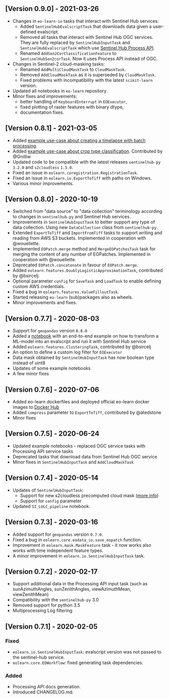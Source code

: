 ## [Version 0.9.0] - 2021-03-26
- Changes in `eo-learn-io` tasks that interact with Sentinel Hub services:
  * Added `SentinelHubEvalscriptTask` that downloads data given a user-defined evalscript.
  * Removed all tasks that interact with Sentinel Hub OGC services. They are fully replaced by `SentinelHubInputTask` and `SentinelHubEvalscriptTask` which use [Sentinel Hub Process API](https://docs.sentinel-hub.com/api/latest/api/process/).
  * Renamed `AddSen2CorClassificationFeature` to `SentinelHubSen2corTask`. Now it uses Process API instead of OGC.
- Changes in Sentinel-2 cloud-masking tasks:
  * Renamed `AddMultiCloudMaskTask` to `CloudMaskTask`.
  * Removed `AddCloudMaskTask` as it is superseded by `CloudMaskTask`.
  * Fixed problems with incompatibility with the latest `scikit-learn` version.
- Updated all notebooks in `eo-learn` repository.
- Minor fixes and improvements:
  * better handling of `KeyboardInterrupt` in `EOExecutor`,
  * fixed plotting of raster features with binary dtype,
  * documentation fixes.

## [Version 0.8.1] - 2021-03-05
- Added [example use-case about creating a timelapse with batch processing](https://github.com/sentinel-hub/eo-learn/tree/master/examples/batch-processing/how_to_timelapse).
- Added [example use-case about crop type classification](https://github.com/sentinel-hub/eo-learn/tree/master/examples/crop-type-classification). Contributed by @Gnilliw
- Updated code to be compatible with the latest releases `sentinelhub-py` `3.2.0` and `s2cloudless` `1.5.0`.
- Fixed an issue in `eolearn.coregistration.RegistrationTask`.
- Fixed an issue in `eolearn.io.ExportToTiff` with paths on Windows.
- Various minor improvements.

## [Version 0.8.0] - 2020-10-19
- Switched from "data source" to "data collection" terminology according to changes in `sentinelhub-py` and Sentinel Hub services.
- Improvements in `SentinelHubInputTask` to better support any type of data collection. Using new `DataCollection` class from `sentinelhub-py`.
- Extended `ExportToTiff` and `ImportFromTiff` tasks to support writing and reading from AWS S3 buckets. Implemented in cooperation with @wouellette.
- Implemented `EOPatch.merge` method and `MergeEOPatchesTask` task for merging the content of any number of EOPatches. Implemented in cooperation with @wouellette.
- Deprecated `EOPatch.concatenate` in favour of `EOPatch.merge`.
- Added `eolearn.features.DoublyLogisticApproximationTask`, contributed by @bsircelj.
- Optional parameter `config` for `SaveTask` and `LoadTask` to enable defining custom AWS credentials.
- Fixed a bug in `eolearn.features.ValueFilloutTask`.
- Started releasing `eo-learn` (sub)packages also as wheels. 
- Minor improvements and fixes.

## [Version 0.7.7] - 2020-08-03
- Support for `geopandas` version `0.8.0`
- Added a [notebook](https://github.com/sentinel-hub/eo-learn/blob/develop/examples/custom-script/machine-learning-evalscript.ipynb) with an end-to-end example on how to transform a ML-model into an evalscript and run it with Sentinel Hub service
- Added `eolearn.features.ClusteringTask`, contributed by @bsircelj
- An option to define a custom log filter for `EOExecutor`
- Data mask obtained by `SentinelHubInputTask` has now boolean type instead of uint8
- Updates of some example notebooks
- A few minor fixes

## [Version 0.7.6] - 2020-07-06
- Added eo-learn dockerfiles and deployed official eo-learn docker images to [Docker Hub](https://hub.docker.com/r/sentinelhub/eolearn)
- Added `compress` parameter to `ExportToTiff`, contributed by @atedstone
- Minor fixes

## [Version 0.7.5] - 2020-06-24
- Updated example notebooks - replaced OGC service tasks with Processing API service tasks
- Deprecated tasks that download data from Sentinel Hub OGC service
- Minor fixes in `SentinelHubInputTask` and `AddCloudMaskTask`

## [Version 0.7.4] - 2020-05-14
- Updates of `SentinelHubInputTask`:
  * Support for new s2cloudless precomputed cloud mask ([more info](https://medium.com/sentinel-hub/cloud-masks-at-your-service-6e5b2cb2ce8a))
  * Support for `config` parameter
- Updated `SI_LULC_pipeline` notebook.

## [Version 0.7.3] - 2020-03-16
- Added support for `geopandas` version `0.7.0`.
- Fixed a bug in `eolearn.core.eodata_io.save_eopatch` function.
- Improvement in `eolearn.mask.MaskFeature` task - it now works also works with time independent feature types.
- A minor improvement in `eolearn.io.SentinelHubInputTask` task.

## [Version 0.7.2] - 2020-02-17
- Support additional data in the Processing API input task (such as sunAzimuthAngles, sunZenithAngles, viewAzimuthMean, viewZenithMean)
- Compatibility with the `sentinelhub-py` 3.0
- Removed support for python 3.5
- Multiprocessing Log filtering

## [Version 0.7.1] - 2020-02-05
### Fixed
- `eolearn.io.SentinelHubInputTask`: evalscript version was not passed to the sentinel-hub service.
- `eolearn.core.EOWorkflow`: fixed generating task dependencies.
### Added
- Processing API docs generation.
- Introduced CHANGELOG.md.